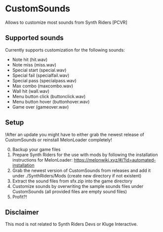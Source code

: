 # CustomSounds

Allows to customize most sounds from Synth Riders [PCVR]

## Supported sounds

Currently supports customization for the following sounds:

* Note hit (hit.wav)
* Note miss (miss.wav)
* Special start (special.wav)
* Special fail (specialfail.wav)
* Special pass (specialpass.wav)
* Max combo (maxcombo.wav)
* Wall hit (wall.wav)
* Menu button click (buttonclick.wav)
* Menu button hover (buttonhover.wav)
* Game over  (gameover.wav)


## Setup
!After an update you might have to either grab the newest release of CustomSounds or reinstall MelonLoader completely!

0. Backup your game files
1. Prepare Synth Riders for the use with mods by following the installation instructions for MelonLoader:  https://melonwiki.xyz/#/?id=automated-installation
2. Grab the newest version of CustomSounds from releases and add it under ./SynthRiders/Mods (create new directory if not existent)
3. Extract the sound files from sfx.zip into the game directory
4. Customize sounds by overwriting the sample sounds files under CustomSounds (all provided files are empty sound files)
5. Profit?!

## Disclaimer
This mod is not related to Synth Riders Devs or Kluge Interactive.
